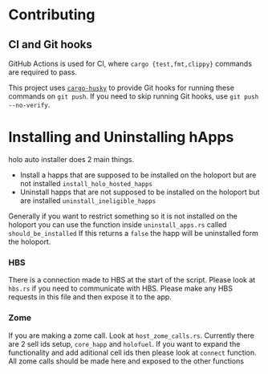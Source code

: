 # Contributing

## CI and Git hooks

GitHub Actions is used for CI, where `cargo {test,fmt,clippy}` commands are required to pass.

This project uses [`cargo-husky`] to provide Git hooks for running these commands on `git push`.
If you need to skip running Git hooks, use `git push --no-verify`.

[`cargo-husky`]: https://github.com/rhysd/cargo-husky

# Installing and Uninstalling hApps
holo auto installer does 2 main things.
- Install a happs that are supposed to be installed on the holoport but are not installed
  `install_holo_hosted_happs`
- Uninstall happs that are not supposed to be installed on the holoport but are installed
  `uninstall_ineligible_happs`

Generally if you want to restrict something so it is not installed on the holoport you can use the function inside 
`uninstall_apps.rs` called `should_be_installed` If this returns a `false` the happ will be uninstalled form the holoport.

### HBS
There is a connection made to HBS at the start of the script. Please look at `hbs.rs` if you need to communicate with HBS. Please make any HBS requests in this file and then expose it to the app.

### Zome
If you are making a zome call. Look at `host_zome_calls.rs`. Currently there are 2 sell ids setup, `core_happ` and `holofuel`. If you want to expand the functionality and add aditional cell ids then please look at `connect` function. All zome calls should be made here and exposed to the other functions 